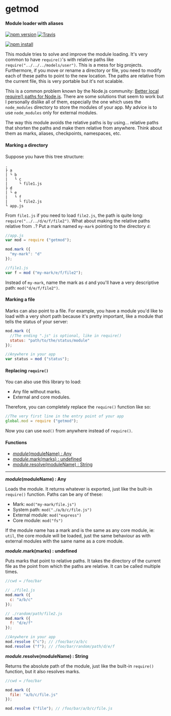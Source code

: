 getmod
======

#### Module loader with aliases ####

[![npm version][npm-version-image]][npm-url]
[![Travis][travis-image]][travis-url]

[![npm install][npm-install-image]][npm-url]

This module tries to solve and improve the module loading. It's very common to have `require()`'s with relative paths like `require("../../../models/user")`. This is a mess for big projects. Furthermore, if you move or rename a directory or file, you need to modify each of these paths to point to the new location. The paths are relative from the current file, this is very portable but it's not scalable.

This is a common problem known by the Node.js community: [Better local require() paths for Node.js][better-require]. There are some solutions that seem to work but I personally dislike all of them, especially the one which uses the `node_modules` directory to store the modules of your app. My advice is to use `node_modules` only for external modules.

The way this module avoids the relative paths is by using... relative paths that shorten the paths and make them relative from anywhere. Think about them as marks, aliases, checkpoints, namespaces, etc.

#### Marking a directory ####

Suppose you have this tree structure:

```
.
├ a
| └ b
|   └ c
|     └ file1.js
├ d
| └ e
|   └ f
|     └ file2.js
└ app.js
```

From `file1.js` if you need to load `file2.js`, the path is quite long: `require("../../d/e/f/file2")`. What about making the relative paths relative from `.`? Put a mark named `my-mark` pointing to the directory `d`:

```javascript
//app.js
var mod = require ("getmod");

mod.mark ({
  "my-mark": "d"
});

//file1.js
var f = mod ("my-mark/e/f/file2");
```

Instead of `my-mark`, name the mark as `d` and you'll have a very descriptive path: `mod("d/e/f/file2")`.

#### Marking a file ####

Marks can also point to a file. For example, you have a module you'd like to load with a very short path because it's pretty important, like a module that tells the status of your server:

```javascript
mod.mark ({
  //The ending ".js" is optional, like in require()
  status: "path/to/the/status/module"
});

//Anywhere in your app
var status = mod ("status");
```

#### Replacing `require()` ####

You can also use this library to load:

- Any file without marks.
- External and core modules.

Therefore, you can completely replace the `require()` function like so:

```javascript
//The very first line in the entry point of your app
global.mod = require ("getmod");
```

Now you can use `mod()` from anywhere instead of `require()`.

#### Functions ####

- [_module_(moduleName) : Any](#require)
- [_module_.mark(marks) : undefined](#mark)
- [_module_.resolve(moduleName) : String](#resolve)

---

<a name="require"></a>
___module_(moduleName) : Any__

Loads the module. It returns whatever is exported, just like the built-in `require()` function. Paths can be any of these:

- Mark: `mod("my-mark/file.js")`
- System path: `mod("./a/b/c/file.js")`
- External module: `mod("express")`
- Core module: `mod("fs")`

If the module name has a mark and is the same as any core module, ie: `util`, the core module will be loaded, just the same behaviour as with external modules with the same name as a core module.

<a name="mark"></a>
___module_.mark(marks) : undefined__

Puts marks that point to relative paths. It takes the directory of the current file as the point from which the paths are relative. It can be called multiple times.

```javascript
//cwd = /foo/bar

// ./file1.js
mod.mark ({
  c: "a/b/c"
});

// ./random/path/file2.js
mod.mark ({
  f: "d/e/f"
});

//Anywhere in your app
mod.resolve ("c"); // /foo/bar/a/b/c
mod.resolve ("f"); // /foo/bar/random/path/d/e/f
```

<a name="require"></a>
___module_.resolve(moduleName) : String__

Returns the absolute path of the module, just like the built-in `require()` function, but it also resolves marks.

```javascript
//cwd = /foo/bar

mod.mark ({
  file: "a/b/c/file.js"
});

mod.resolve ("file"); // /foo/bar/a/b/c/file.js
```

[npm-version-image]: http://img.shields.io/npm/v/getmod.svg
[npm-install-image]: https://nodei.co/npm/getmod.png?mini=true
[npm-url]: https://npmjs.org/package/getmod
[travis-image]: http://img.shields.io/travis/gagle/node-getmod.svg
[travis-url]: https://travis-ci.org/gagle/node-getmod
[better-require]: https://gist.github.com/branneman/8048520